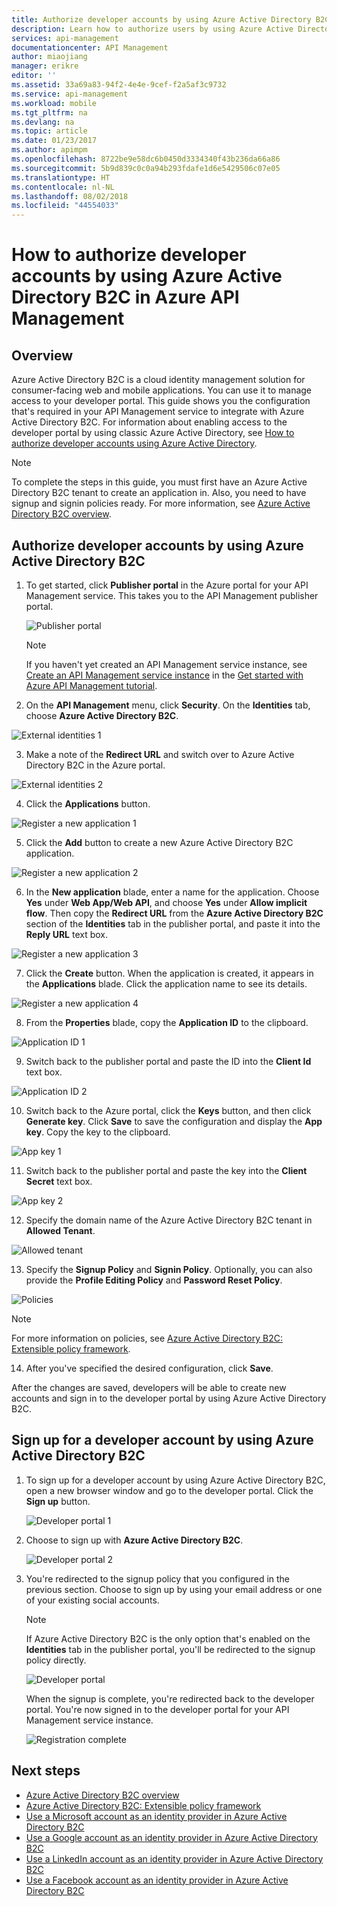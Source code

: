 ```yaml
---
title: Authorize developer accounts by using Azure Active Directory B2C - Azure API Management | Microsoft Docs
description: Learn how to authorize users by using Azure Active Directory B2C in API Management.
services: api-management
documentationcenter: API Management
author: miaojiang
manager: erikre
editor: ''
ms.assetid: 33a69a83-94f2-4e4e-9cef-f2a5af3c9732
ms.service: api-management
ms.workload: mobile
ms.tgt_pltfrm: na
ms.devlang: na
ms.topic: article
ms.date: 01/23/2017
ms.author: apimpm
ms.openlocfilehash: 8722be9e58dc6b0450d3334340f43b236da66a86
ms.sourcegitcommit: 5b9d839c0c0a94b293fdafe1d6e5429506c07e05
ms.translationtype: HT
ms.contentlocale: nl-NL
ms.lasthandoff: 08/02/2018
ms.locfileid: "44554033"
---
```

# <a name="how-to-authorize-developer-accounts-by-using-azure-active-directory-b2c-in-azure-api-management"></a>How to authorize developer accounts by using Azure Active Directory B2C in Azure API Management
## <a name="overview"></a>Overview
Azure Active Directory B2C is a cloud identity management solution for consumer-facing web and mobile applications. You can use it to manage access to your developer portal. This guide shows you the configuration that's required in your API Management service to integrate with Azure Active Directory B2C. For information about enabling access to the developer portal by using classic Azure Active Directory, see [How to authorize developer accounts using Azure Active Directory].

> [!NOTE]
> To complete the steps in this guide, you must first have an Azure Active Directory B2C tenant to create an application in. Also, you need to have signup and signin policies ready. For more information, see [Azure Active Directory B2C overview].

## <a name="authorize-developer-accounts-by-using-azure-active-directory-b2c"></a>Authorize developer accounts by using Azure Active Directory B2C

1. To get started, click **Publisher portal** in the Azure portal for your API Management service. This takes you to the API Management publisher portal.

   ![Publisher portal][api-management-management-console]

   > [!NOTE]
   > If you haven't yet created an API Management service instance, see [Create an API Management service instance][Create an API Management service instance] in the [Get started with Azure API Management tutorial][Get started with Azure API Management].

2. On the **API Management** menu, click **Security**. On the **Identities** tab, choose **Azure Active Directory B2C**.

  ![External identities 1][api-management-howto-aad-b2c-security-tab]

3. Make a note of the **Redirect URL** and switch over to Azure Active Directory B2C in the Azure portal.

  ![External identities 2][api-management-howto-aad-b2c-security-tab-reply-url]

4. Click the **Applications** button.

  ![Register a new application 1][api-management-howto-aad-b2c-portal-menu]

5. Click the **Add** button to create a new Azure Active Directory B2C application.

  ![Register a new application 2][api-management-howto-aad-b2c-add-button]

6. In the **New application** blade, enter a name for the application. Choose **Yes** under **Web App/Web API**, and choose **Yes** under **Allow implicit flow**. Then copy the **Redirect URL** from the **Azure Active Directory B2C** section of the **Identities** tab in the publisher portal, and paste it into the **Reply URL** text box.

  ![Register a new application 3][api-management-howto-aad-b2c-app-details]

7. Click the **Create** button. When the application is created, it appears in the **Applications** blade. Click the application name to see its details.

  ![Register a new application 4][api-management-howto-aad-b2c-app-created]

8. From the **Properties** blade, copy the **Application ID** to the clipboard.

  ![Application ID 1][api-management-howto-aad-b2c-app-id]

9. Switch back to the publisher portal and paste the ID into the **Client Id** text box.

  ![Application ID 2][api-management-howto-aad-b2c-client-id]

10. Switch back to the Azure portal, click the **Keys** button, and then click **Generate key**. Click **Save** to save the configuration and display the **App key**. Copy the key to the clipboard.

  ![App key 1][api-management-howto-aad-b2c-app-key]

11. Switch back to the publisher portal and paste the key into the **Client Secret** text box.

  ![App key 2][api-management-howto-aad-b2c-client-secret]

12. Specify the domain name of the Azure Active Directory B2C tenant in **Allowed Tenant**.

  ![Allowed tenant][api-management-howto-aad-b2c-allowed-tenant]

13. Specify the **Signup Policy** and **Signin Policy**. Optionally, you can also provide the **Profile Editing Policy** and **Password Reset Policy**.

  ![Policies][api-management-howto-aad-b2c-policies]

  > [!NOTE]
  > For more information on policies, see [Azure Active Directory B2C: Extensible policy framework].

14. After you've specified the desired configuration, click **Save**.

  After the changes are saved, developers will be able to create new accounts and sign in to the developer portal by using Azure Active Directory B2C.

## <a name="sign-up-for-a-developer-account-by-using-azure-active-directory-b2c"></a>Sign up for a developer account by using Azure Active Directory B2C

1. To sign up for a developer account by using Azure Active Directory B2C, open a new browser window and go to the developer portal. Click the **Sign up** button.

   ![Developer portal 1][api-management-howto-aad-b2c-dev-portal]

2. Choose to sign up with **Azure Active Directory B2C**.

   ![Developer portal 2][api-management-howto-aad-b2c-dev-portal-b2c-button]

3. You're redirected to the signup policy that you configured in the previous section. Choose to sign up by using your email address or one of your existing social accounts.

   > [!NOTE]
   > If Azure Active Directory B2C is the only option that's enabled on the **Identities** tab in the publisher portal, you'll be redirected to the signup policy directly.

   ![Developer portal][api-management-howto-aad-b2c-dev-portal-b2c-options]

   When the signup is complete, you're redirected back to the developer portal. You're now signed in to the developer portal for your API Management service instance.

    ![Registration complete][api-management-registration-complete]

## <a name="next-steps"></a>Next steps

*  [Azure Active Directory B2C overview]
*  [Azure Active Directory B2C: Extensible policy framework]
*  [Use a Microsoft account as an identity provider in Azure Active Directory B2C]
*  [Use a Google account as an identity provider in Azure Active Directory B2C]
*  [Use a LinkedIn account as an identity provider in Azure Active Directory B2C]
*  [Use a Facebook account as an identity provider in Azure Active Directory B2C]




[api-management-howto-aad-b2c-security-tab]: https://docstestmedia1.blob.core.windows.net/azure-media/articles/api-management/media/api-management-howto-aad-b2c/api-management-b2c-security-tab.PNG
[api-management-howto-aad-b2c-security-tab-reply-url]: https://docstestmedia1.blob.core.windows.net/azure-media/articles/api-management/media/api-management-howto-aad-b2c/api-management-b2c-security-tab-reply-url.PNG
[api-management-howto-aad-b2c-portal-menu]: https://docstestmedia1.blob.core.windows.net/azure-media/articles/api-management/media/api-management-howto-aad-b2c/api-management-b2c-portal-menu.PNG
[api-management-howto-aad-b2c-add-button]: https://docstestmedia1.blob.core.windows.net/azure-media/articles/api-management/media/api-management-howto-aad-b2c/api-management-b2c-add-button.PNG
[api-management-howto-aad-b2c-app-details]: https://docstestmedia1.blob.core.windows.net/azure-media/articles/api-management/media/api-management-howto-aad-b2c/api-management-b2c-app-details.PNG
[api-management-howto-aad-b2c-app-created]: https://docstestmedia1.blob.core.windows.net/azure-media/articles/api-management/media/api-management-howto-aad-b2c/api-management-b2c-app-created.PNG
[api-management-howto-aad-b2c-app-id]: https://docstestmedia1.blob.core.windows.net/azure-media/articles/api-management/media/api-management-howto-aad-b2c/api-management-b2c-app-id.PNG
[api-management-howto-aad-b2c-client-id]: https://docstestmedia1.blob.core.windows.net/azure-media/articles/api-management/media/api-management-howto-aad-b2c/api-management-b2c-client-id.PNG
[api-management-howto-aad-b2c-app-key]: https://docstestmedia1.blob.core.windows.net/azure-media/articles/api-management/media/api-management-howto-aad-b2c/api-management-b2c-app-key.PNG
[api-management-howto-aad-b2c-app-key-saved]: https://docstestmedia1.blob.core.windows.net/azure-media/articles/api-management/media/api-management-howto-aad-b2c/api-management-b2c-app-key-saved.PNG
[api-management-howto-aad-b2c-client-secret]: https://docstestmedia1.blob.core.windows.net/azure-media/articles/api-management/media/api-management-howto-aad-b2c/api-management-b2c-client-secret.PNG
[api-management-howto-aad-b2c-allowed-tenant]: https://docstestmedia1.blob.core.windows.net/azure-media/articles/api-management/media/api-management-howto-aad-b2c/api-management-b2c-allowed-tenant.PNG
[api-management-howto-aad-b2c-policies]: https://docstestmedia1.blob.core.windows.net/azure-media/articles/api-management/media/api-management-howto-aad-b2c/api-management-b2c-policies.PNG
[api-management-howto-aad-b2c-dev-portal]: https://docstestmedia1.blob.core.windows.net/azure-media/articles/api-management/media/api-management-howto-aad-b2c/api-management-b2c-dev-portal.PNG
[api-management-howto-aad-b2c-dev-portal-b2c-button]: https://docstestmedia1.blob.core.windows.net/azure-media/articles/api-management/media/api-management-howto-aad-b2c/api-management-b2c-dev-portal-b2c-button.PNG
[api-management-howto-aad-b2c-dev-portal-b2c-options]: https://docstestmedia1.blob.core.windows.net/azure-media/articles/api-management/media/api-management-howto-aad-b2c/api-management-b2c-dev-portal-b2c-options.PNG
[api-management-complete-registration]: https://docstestmedia1.blob.core.windows.net/azure-media/articles/api-management/media/api-management-howto-aad/api-management-complete-registration.png
[api-management-registration-complete]: https://docstestmedia1.blob.core.windows.net/azure-media/articles/api-management/media/api-management-howto-aad/api-management-registration-complete.png

[api-management-management-console]: https://docstestmedia1.blob.core.windows.net/azure-media/articles/api-management/media/api-management-howto-aad/api-management-management-console.png
[api-management-security-external-identities]: ./media/api-management-howto-aad/api-management-b2c-security-tab.png
[api-management-security-aad-new]: https://docstestmedia1.blob.core.windows.net/azure-media/articles/api-management/media/api-management-howto-aad/api-management-security-aad-new.png
[api-management-new-aad-application-menu]: https://docstestmedia1.blob.core.windows.net/azure-media/articles/api-management/media/api-management-howto-aad/api-management-new-aad-application-menu.png
[api-management-new-aad-application-1]: https://docstestmedia1.blob.core.windows.net/azure-media/articles/api-management/media/api-management-howto-aad/api-management-new-aad-application-1.png
[api-management-new-aad-application-2]: https://docstestmedia1.blob.core.windows.net/azure-media/articles/api-management/media/api-management-howto-aad/api-management-new-aad-application-2.png
[api-management-new-aad-app-created]: https://docstestmedia1.blob.core.windows.net/azure-media/articles/api-management/media/api-management-howto-aad/api-management-new-aad-app-created.png
[api-management-aad-app-permissions]: https://docstestmedia1.blob.core.windows.net/azure-media/articles/api-management/media/api-management-howto-aad/api-management-aad-app-permissions.png
[api-management-aad-app-client-id]: https://docstestmedia1.blob.core.windows.net/azure-media/articles/api-management/media/api-management-howto-aad/api-management-aad-app-client-id.png
[api-management-client-id]: https://docstestmedia1.blob.core.windows.net/azure-media/articles/api-management/media/api-management-howto-aad/api-management-client-id.png
[api-management-aad-key-before-save]: https://docstestmedia1.blob.core.windows.net/azure-media/articles/api-management/media/api-management-howto-aad/api-management-aad-key-before-save.png
[api-management-aad-key-after-save]: https://docstestmedia1.blob.core.windows.net/azure-media/articles/api-management/media/api-management-howto-aad/api-management-aad-key-after-save.png
[api-management-client-secret]: https://docstestmedia1.blob.core.windows.net/azure-media/articles/api-management/media/api-management-howto-aad/api-management-client-secret.png
[api-management-client-allowed-tenants]: https://docstestmedia1.blob.core.windows.net/azure-media/articles/api-management/media/api-management-howto-aad/api-management-client-allowed-tenants.png
[api-management-client-allowed-tenants-save]: https://docstestmedia1.blob.core.windows.net/azure-media/articles/api-management/media/api-management-howto-aad/api-management-client-allowed-tenants-save.png
[api-management-aad-delegated-permissions]: https://docstestmedia1.blob.core.windows.net/azure-media/articles/api-management/media/api-management-howto-aad/api-management-aad-delegated-permissions.png
[api-management-dev-portal-signin]: https://docstestmedia1.blob.core.windows.net/azure-media/articles/api-management/media/api-management-howto-aad/api-management-dev-portal-signin.png
[api-management-aad-signin]: https://docstestmedia1.blob.core.windows.net/azure-media/articles/api-management/media/api-management-howto-aad/api-management-aad-signin.png
[api-management-aad-app-multi-tenant]: https://docstestmedia1.blob.core.windows.net/azure-media/articles/api-management/media/api-management-howto-aad/api-management-aad-app-multi-tenant.png
[api-management-aad-reply-url]: https://docstestmedia1.blob.core.windows.net/azure-media/articles/api-management/media/api-management-howto-aad/api-management-aad-reply-url.png
[api-management-permissions-form]: https://docstestmedia1.blob.core.windows.net/azure-media/articles/api-management/media/api-management-howto-aad/api-management-permissions-form.png
[api-management-configure-product]: https://docstestmedia1.blob.core.windows.net/azure-media/articles/api-management/media/api-management-howto-aad/api-management-configure-product.png
[api-management-add-groups]: https://docstestmedia1.blob.core.windows.net/azure-media/articles/api-management/media/api-management-howto-aad/api-management-add-groups.png
[api-management-select-group]: https://docstestmedia1.blob.core.windows.net/azure-media/articles/api-management/media/api-management-howto-aad/api-management-select-group.png
[api-management-aad-groups-list]: https://docstestmedia1.blob.core.windows.net/azure-media/articles/api-management/media/api-management-howto-aad/api-management-aad-groups-list.png
[api-management-aad-group-added]: https://docstestmedia1.blob.core.windows.net/azure-media/articles/api-management/media/api-management-howto-aad/api-management-aad-group-added.png
[api-management-groups]: https://docstestmedia1.blob.core.windows.net/azure-media/articles/api-management/media/api-management-howto-aad/api-management-groups.png
[api-management-edit-group]: https://docstestmedia1.blob.core.windows.net/azure-media/articles/api-management/media/api-management-howto-aad/api-management-edit-group.png

[How to add operations to an API]: api-management-howto-add-operations.md
[How to add and publish a product]: api-management-howto-add-products.md
[Monitoring and analytics]: api-management-monitoring.md
[Add APIs to a product]: api-management-howto-add-products.md#add-apis
[Publish a product]: api-management-howto-add-products.md#publish-product
[Get started with Azure API Management]: api-management-get-started.md
[API Management policy reference]: api-management-policy-reference.md
[Caching policies]: api-management-policy-reference.md#caching-policies
[Create an API Management service instance]: api-management-get-started.md#create-service-instance

[http://oauth.net/2/]: http://oauth.net/2/
[WebApp-GraphAPI-DotNet]: https://github.com/AzureADSamples/WebApp-GraphAPI-DotNet
[Accessing the Graph API]: http://msdn.microsoft.com/library/azure/dn132599.aspx#BKMK_Graph
[Azure Active Directory B2C overview]: https://docs.microsoft.com/azure/active-directory-b2c/active-directory-b2c-overview
[How to authorize developer accounts using Azure Active Directory]: https://docs.microsoft.com/azure/api-management/api-management-howto-aad
[Azure Active Directory B2C: Extensible policy framework]: https://docs.microsoft.com/azure/active-directory-b2c/active-directory-b2c-reference-policies
[Use a Microsoft account as an identity provider in Azure Active Directory B2C]: https://docs.microsoft.com/azure/active-directory-b2c/active-directory-b2c-setup-msa-app
[Use a Google account as an identity provider in Azure Active Directory B2C]: https://docs.microsoft.com/azure/active-directory-b2c/active-directory-b2c-setup-goog-app
[Use a Facebook account as an identity provider in Azure Active Directory B2C]: https://docs.microsoft.com/azure/active-directory-b2c/active-directory-b2c-setup-fb-app
[Use a LinkedIn account as an identity provider in Azure Active Directory B2C]: https://docs.microsoft.com/azure/active-directory-b2c/active-directory-b2c-setup-li-app

[Prerequisites]: #prerequisites
[Configure an OAuth 2.0 authorization server in API Management]: #step1
[Configure an API to use OAuth 2.0 user authorization]: #step2
[Test the OAuth 2.0 user authorization in the Developer Portal]: #step3
[Next steps]: #next-steps

[Log in to the Developer portal using an Azure Active Directory account]: #Log-in-to-the-Developer-portal-using-an-Azure-Active-Directory-account













































